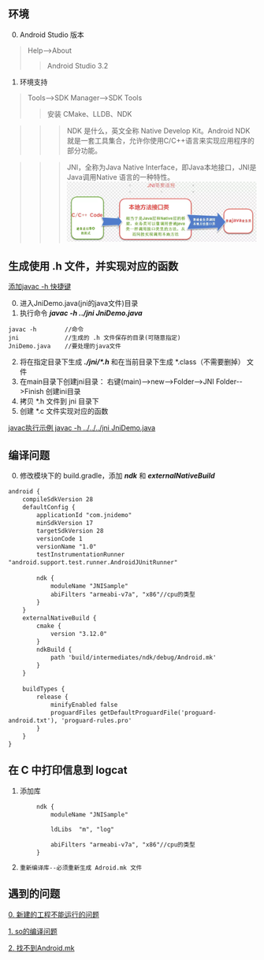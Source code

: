 ## 环境
0. Android Studio 版本
> Help-->About
>> Android Studio 3.2

1. 环境支持
>Tools-->SDK Manager-->SDK Tools
>>安装 CMake、LLDB、NDK 

>>>NDK 是什么，英文全称 Native Develop Kit。Android NDK 就是一套工具集合，允许你使用C/C++语言来实现应用程序的部分功能。

>>>JNI，全称为Java Native Interface，即Java本地接口，JNI是Java调用Native 语言的一种特性。
![Alt text](./doc/jni说明.png)

## 生成使用 .h 文件，并实现对应的函数
[添加javac -h 快捷键](./doc/hotkey.md)

0. 进入JniDemo.java(jni的java文件)目录
1. 执行命令 ***javac -h ../jni JniDemo.java***
``` 
javac -h        //命令
jni             //生成的 .h 文件保存的目录(可随意指定)
JniDemo.java    //要处理的java文件
```
2. 将在指定目录下生成 ***./jni/\*.h*** 和在当前目录下生成 *.class（不需要删掉） 文件
3. 在main目录下创建jni目录： 右键(main)-->new-->Folder-->JNI Folder-->Finish 创建ini目录
4. 拷贝 *.h 文件到 jni 目录下
5. 创建 *.c 文件实现对应的函数

[javac执行示例 javac -h ../../../jni JniDemo.java](./doc/javac_commad.png)

## 编译问题
0. 修改模块下的 build.gradle，添加 ***ndk*** 和 ***externalNativeBuild***
```
android {
    compileSdkVersion 28
    defaultConfig {
        applicationId "com.jnidemo"
        minSdkVersion 17
        targetSdkVersion 28
        versionCode 1
        versionName "1.0"
        testInstrumentationRunner "android.support.test.runner.AndroidJUnitRunner"

        ndk {
            moduleName "JNISample"
            abiFilters "armeabi-v7a", "x86"//cpu的类型
        }
    }
    externalNativeBuild {
        cmake {
            version "3.12.0"
        }
        ndkBuild {
            path 'build/intermediates/ndk/debug/Android.mk'
        }
    }

    buildTypes {
        release {
            minifyEnabled false
            proguardFiles getDefaultProguardFile('proguard-android.txt'), 'proguard-rules.pro'
        }
    }
}
```

## 在 C 中打印信息到 logcat
1. 添加库
```
        ndk {
            moduleName "JNISample"            
```
                ldLibs  "m", "log"
```            
            abiFilters "armeabi-v7a", "x86"//cpu的类型
        }
```
2. `重新编译库--必须重新生成 Adroid.mk 文件`


## 遇到的问题

[0. 新建的工程不能运行的问题](./doc/errorNewActivity.md)

[1. so的编译问题](./doc/errorSoCompile.md)

[2. 找不到Android.mk](./doc/errorNoAndroid.mk.md)
